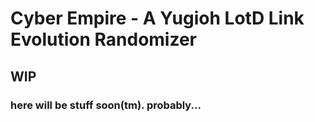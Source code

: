 # Cyber Empire - A Yugioh LotD Link Evolution Randomizer

## WIP

### here will be stuff soon(tm). probably...